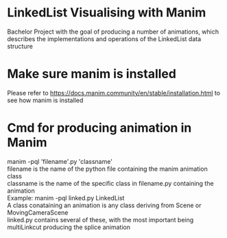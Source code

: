 # LinkedList Visualising with Manim
Bachelor Project with the goal of producing a number of animations, which describes the implementations and operations of the LinkedList data structure

# Make sure manim is installed
Please refer to https://docs.manim.community/en/stable/installation.html to see how manim is installed

# Cmd for producing animation in Manim
manim -pql 'filename'.py 'classname'<br />
filename is the name of the python file containing the manim animation class<br />
classname is the name of the specific class in filename.py containing the animation<br />
Example: manim -pql linked.py LinkedList<br />
A class conataining an animation is any class deriving from Scene or MovingCameraScene<br />
linked.py contains several of these, with the most important being multiLinkcut producing the splice animation<br />
